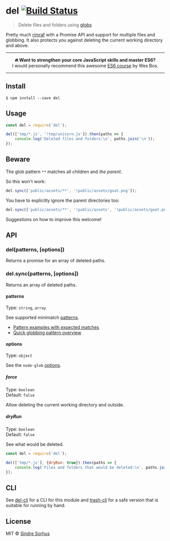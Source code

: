 # del [![Build Status](https://travis-ci.org/sindresorhus/del.svg?branch=master)](https://travis-ci.org/sindresorhus/del)

> Delete files and folders using [globs](https://github.com/isaacs/minimatch#usage)

Pretty much [rimraf](https://github.com/isaacs/rimraf) with a Promise API and support for multiple files and globbing. It also protects you against deleting the current working directory and above.

---

<p align="center"><b>🔥 Want to strengthen your core JavaScript skills and master ES6?</b><br>I would personally recommend this awesome <a href="https://ES6.io/friend/AWESOME">ES6 course</a> by Wes Bos.</p>

---


## Install

```
$ npm install --save del
```


## Usage

```js
const del = require('del');

del(['tmp/*.js', '!tmp/unicorn.js']).then(paths => {
	console.log('Deleted files and folders:\n', paths.join('\n'));
});
```


## Beware

The glob pattern `**` matches all children and *the parent*.

So this won't work:

```js
del.sync(['public/assets/**', '!public/assets/goat.png']);
```

You have to explicitly ignore the parent directories too:

```js
del.sync(['public/assets/**', '!public/assets', '!public/assets/goat.png']);
```

Suggestions on how to improve this welcome!


## API

### del(patterns, [options])

Returns a promise for an array of deleted paths.

### del.sync(patterns, [options])

Returns an array of deleted paths.

#### patterns

Type: `string`, `array`

See supported minimatch [patterns](https://github.com/isaacs/minimatch#usage).

- [Pattern examples with expected matches](https://github.com/sindresorhus/multimatch/blob/master/test.js)
- [Quick globbing pattern overview](https://github.com/sindresorhus/multimatch#globbing-patterns)

#### options

Type: `object`

See the `node-glob` [options](https://github.com/isaacs/node-glob#options).

##### force

Type: `boolean`  
Default: `false`

Allow deleting the current working directory and outside.

##### dryRun

Type: `boolean`  
Default: `false`

See what would be deleted.

```js
const del = require('del');

del(['tmp/*.js'], {dryRun: true}).then(paths => {
	console.log('Files and folders that would be deleted:\n', paths.join('\n'));
});
```


## CLI

See [del-cli](https://github.com/sindresorhus/del-cli) for a CLI for this module and [trash-cli](https://github.com/sindresorhus/trash-cli) for a safe version that is suitable for running by hand.


## License

MIT © [Sindre Sorhus](https://sindresorhus.com)
